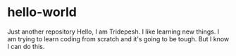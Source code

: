 # hello-world
Just another repository
Hello, I am Tridepesh.
I like learning new things.
I am trying to learn coding from scratch and it's going to be tough. 
But I know I can do this.

